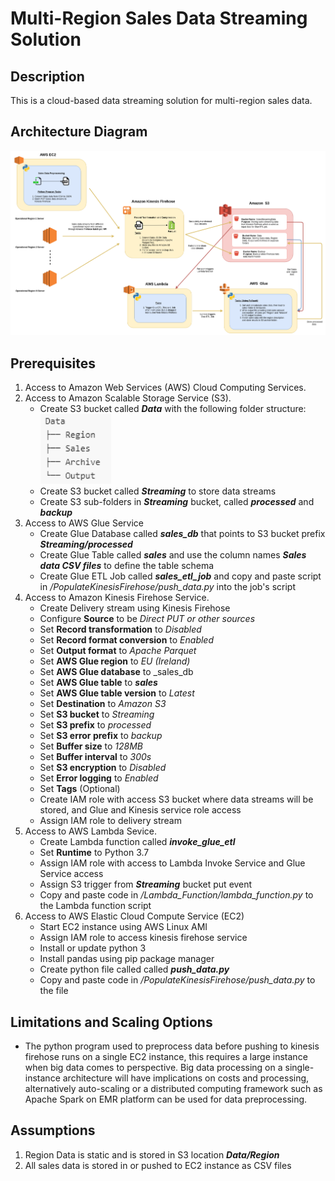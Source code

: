 # Multi-Region Sales Data Streaming Solution
## Description
This is a cloud-based data streaming solution for multi-region sales data.

## Architecture Diagram
![Image of Architecture design](https://github.com/lloydtawanda/RegionSalesDataStreaming/blob/master/SalesStreamingArchitecture.png?raw=true)

## Prerequisites
1. Access to Amazon Web Services (AWS) Cloud Computing Services.
2. Access to Amazon Scalable Storage Service (S3).
   - Create S3 bucket called **_Data_** with the following folder structure:<br/>
   ![Image of S3 processed data bucket](https://github.com/lloydtawanda/RegionSalesDataStreaming/blob/master/s3_folder_structure.png)
   - Create S3 bucket called **_Streaming_** to store data streams
   - Create S3 sub-folders in **_Streaming_** bucket, called **_processed_** and **_backup_**
3. Access to AWS Glue Service
   - Create Glue Database called **_sales_db_** that points to S3 bucket prefix **_Streaming/processed_** 
   - Create Glue Table called **_sales_** and use the column names **_Sales data CSV files_** to define the table schema
   - Create Glue ETL Job called **_sales_etl_job_** and copy and paste script in _/PopulateKinesisFirehose/push_data.py_ into the job's script
4. Access to Amazon Kinesis Firehose Service.
   - Create Delivery stream using Kinesis Firehose
   - Configure **Source** to be _Direct PUT or other sources_
   - Set **Record transformation** to _Disabled_
   - Set **Record format conversion** to _Enabled_
   - Set **Output format** to _Apache Parquet_
   - Set **AWS Glue region** to _EU (Ireland)_
   - Set **AWS Glue database** to _sales_db
   - Set **AWS Glue table** to **_sales_**
   - Set **AWS Glue table version** to _Latest_
   - Set **Destination** to _Amazon S3_
   - Set **S3 bucket** to _Streaming_
   - Set **S3 prefix** to _processed_
   - Set **S3 error prefix** to _backup_
   - Set **Buffer size** to _128MB_
   - Set **Buffer interval** to _300s_
   - Set **S3 encryption** to _Disabled_
   - Set **Error logging** to _Enabled_
   - Set **Tags** (Optional)
   - Create IAM role with access S3 bucket where data streams will be stored, and Glue and Kinesis service role access
   - Assign IAM role to delivery stream
5. Access to AWS Lambda Sevice.
   - Create Lambda function called **_invoke_glue_etl_**
   - Set **Runtime** to Python 3.7 
   - Assign IAM role with access to Lambda Invoke Service and Glue Service access
   - Assign S3 trigger from **_Streaming_** bucket put event
   - Copy and paste code in _/Lambda_Function/lambda_function.py_ to the Lambda function script
6. Access to AWS Elastic Cloud Compute Service (EC2)
   - Start EC2 instance using AWS Linux AMI
   - Assign IAM role to access kinesis firehose service
   - Install or update python 3
   - Install pandas using pip package manager
   - Create python file called called **_push_data.py_**
   - Copy and paste code in _/PopulateKinesisFirehose/push_data.py_ to the file

## Limitations and Scaling Options
-  The python program used to preprocess data before pushing to kinesis firehose runs on a single EC2 instance, this requires a large instance when big data comes to perspective. Big data processing on a single-instance architecture will have implications on costs and processing, alternatively auto-scaling or a distributed computing framework such as Apache Spark on EMR platform can be used for data preprocessing.

## Assumptions
1. Region Data is static and is stored in S3 location **_Data/Region_**
2. All sales data is stored in or pushed to EC2 instance as CSV files


